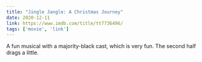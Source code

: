```yaml
---
title: "Jingle Jangle: A Christmas Journey"
date: 2020-12-11
link: https://www.imdb.com/title/tt7736496/
tags: ['movie', 'link']
---
```

A fun musical with a majority-black cast, which is very fun. The second half drags a little.
